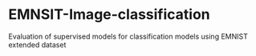 # EMNSIT-Image-classification
Evaluation of supervised models for classification models using EMNIST extended dataset
